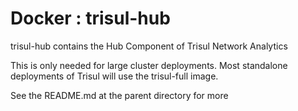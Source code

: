Docker : trisul-hub
===================

trisul-hub contains the Hub Component of Trisul Network Analytics 

This is only needed for large cluster deployments.  Most standalone deployments of Trisul will use the trisul-full image.

See the README.md at the parent directory for more

